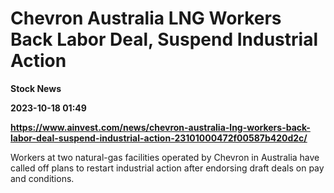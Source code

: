 # Chevron Australia LNG Workers Back Labor Deal, Suspend Industrial Action
**Stock News**

**2023-10-18 01:49**

**https://www.ainvest.com/news/chevron-australia-lng-workers-back-labor-deal-suspend-industrial-action-23101000472f00587b420d2c/**

Workers at two natural-gas facilities operated by Chevron in Australia have called off plans to restart industrial action after endorsing draft deals on pay and conditions.